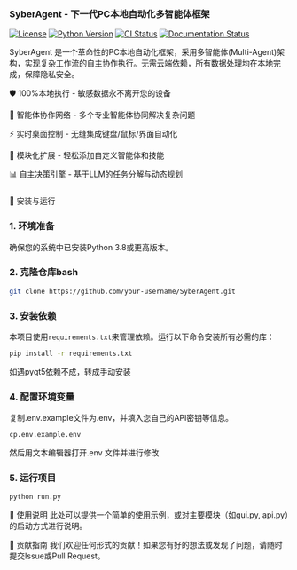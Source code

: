 ### SyberAgent - 下一代PC本地自动化多智能体框架
[![License](https://img.shields.io/badge/license-MIT-blue.svg)](https://opensource.org/licenses/MIT)
[![Python Version](https://img.shields.io/badge/python-3.10%2B-blue)](https://www.python.org/)
[![CI Status](https://github.com/cyberzhang1/SyberAgent/actions/workflows/ci.yml/badge.svg)](https://github.com/cyberzhang1/SyberAgent/actions)
[![Documentation Status](https://img.shields.io/badge/docs-available-brightgreen)](https://cyberzhang1.github.io/SyberAgent/)

SyberAgent 是一个革命性的PC本地自动化框架，采用多智能体(Multi-Agent)架构，实现复杂工作流的自主协作执行。无需云端依赖，所有数据处理均在本地完成，保障隐私安全。



🛡️ 100%本地执行 - 敏感数据永不离开您的设备

🤖 智能体协作网络 - 多个专业智能体协同解决复杂问题

⚡ 实时桌面控制 - 无缝集成键盘/鼠标/界面自动化

🧩 模块化扩展 - 轻松添加自定义智能体和技能

📊 自主决策引擎 - 基于LLM的任务分解与动态规划


###
🚀 安装与运行
### 1. 环境准备
确保您的系统中已安装Python 3.8或更高版本。

### 2. 克隆仓库bash
```bash
git clone https://github.com/your-username/SyberAgent.git
```
### 3. 安装依赖

本项目使用`requirements.txt`来管理依赖。运行以下命令安装所有必需的库：

```bash
pip install -r requirements.txt
```
如遇pyqt5依赖不成，转成手动安装

### 4. 配置环境变量
复制.env.example文件为.env，并填入您自己的API密钥等信息。
```bash
cp.env.example.env
```
然后用文本编辑器打开.env 文件并进行修改

### 5. 运行项目
```bash
python run.py
```

🔧 使用说明
此处可以提供一个简单的使用示例，或对主要模块（如gui.py, api.py）的启动方式进行说明。

🤝 贡献指南
我们欢迎任何形式的贡献！如果您有好的想法或发现了问题，请随时提交Issue或Pull Request。
